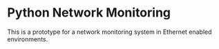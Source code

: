 # Python Network Monitoring

This is a prototype for a network monitoring system in Ethernet enabled environments.
 

